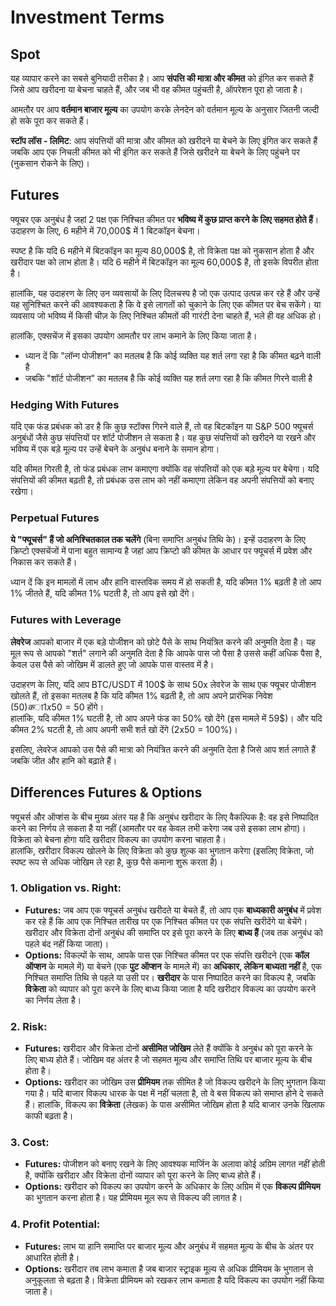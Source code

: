 # Investment Terms

## Spot

यह व्यापार करने का सबसे बुनियादी तरीका है। आप **संपत्ति की मात्रा और कीमत** को इंगित कर सकते हैं जिसे आप खरीदना या बेचना चाहते हैं, और जब भी वह कीमत पहुंचती है, ऑपरेशन पूरा हो जाता है।

आमतौर पर आप **वर्तमान बाजार मूल्य** का उपयोग करके लेनदेन को वर्तमान मूल्य के अनुसार जितनी जल्दी हो सके पूरा कर सकते हैं।

**स्टॉप लॉस - लिमिट**: आप संपत्तियों की मात्रा और कीमत को खरीदने या बेचने के लिए इंगित कर सकते हैं जबकि आप एक निचली कीमत को भी इंगित कर सकते हैं जिसे खरीदने या बेचने के लिए पहुंचने पर (नुकसान रोकने के लिए)।

## Futures

फ्यूचर एक अनुबंध है जहां 2 पक्ष एक निश्चित कीमत पर **भविष्य में कुछ प्राप्त करने के लिए सहमत होते हैं**। उदाहरण के लिए, 6 महीने में 70,000$ में 1 बिटकॉइन बेचना।

स्पष्ट है कि यदि 6 महीने में बिटकॉइन का मूल्य 80,000$ है, तो विक्रेता पक्ष को नुकसान होता है और खरीदार पक्ष को लाभ होता है। यदि 6 महीने में बिटकॉइन का मूल्य 60,000$ है, तो इसके विपरीत होता है।

हालांकि, यह उदाहरण के लिए उन व्यवसायों के लिए दिलचस्प है जो एक उत्पाद उत्पन्न कर रहे हैं और उन्हें यह सुनिश्चित करने की आवश्यकता है कि वे इसे लागतों को चुकाने के लिए एक कीमत पर बेच सकेंगे। या व्यवसाय जो भविष्य में किसी चीज़ के लिए निश्चित कीमतों की गारंटी देना चाहते हैं, भले ही वह अधिक हो।

हालांकि, एक्सचेंज में इसका उपयोग आमतौर पर लाभ कमाने के लिए किया जाता है।

* ध्यान दें कि "लॉन्ग पोजीशन" का मतलब है कि कोई व्यक्ति यह शर्त लगा रहा है कि कीमत बढ़ने वाली है
* जबकि "शॉर्ट पोजीशन" का मतलब है कि कोई व्यक्ति यह शर्त लगा रहा है कि कीमत गिरने वाली है

### Hedging With Futures <a href="#mntl-sc-block_7-0" id="mntl-sc-block_7-0"></a>

यदि एक फंड प्रबंधक को डर है कि कुछ स्टॉक्स गिरने वाले हैं, तो वह बिटकॉइन या S&P 500 फ्यूचर्स अनुबंधों जैसे कुछ संपत्तियों पर शॉर्ट पोजीशन ले सकता है। यह कुछ संपत्तियों को खरीदने या रखने और भविष्य में एक बड़े मूल्य पर उन्हें बेचने के अनुबंध बनाने के समान होगा।&#x20;

यदि कीमत गिरती है, तो फंड प्रबंधक लाभ कमाएगा क्योंकि वह संपत्तियों को एक बड़े मूल्य पर बेचेगा। यदि संपत्तियों की कीमत बढ़ती है, तो प्रबंधक उस लाभ को नहीं कमाएगा लेकिन वह अपनी संपत्तियों को बनाए रखेगा।

### Perpetual Futures

**ये "फ्यूचर्स" हैं जो अनिश्चितकाल तक चलेंगे** (बिना समाप्ति अनुबंध तिथि के)। इन्हें उदाहरण के लिए क्रिप्टो एक्सचेंजों में पाना बहुत सामान्य है जहां आप क्रिप्टो की कीमत के आधार पर फ्यूचर्स में प्रवेश और निकास कर सकते हैं।

ध्यान दें कि इन मामलों में लाभ और हानि वास्तविक समय में हो सकती है, यदि कीमत 1% बढ़ती है तो आप 1% जीतते हैं, यदि कीमत 1% घटती है, तो आप इसे खो देंगे।

### Futures with Leverage

**लेवरेज** आपको बाजार में एक बड़े पोजीशन को छोटे पैसे के साथ नियंत्रित करने की अनुमति देता है। यह मूल रूप से आपको "शर्त" लगाने की अनुमति देता है कि आपके पास जो पैसा है उससे कहीं अधिक पैसा है, केवल उस पैसे को जोखिम में डालते हुए जो आपके पास वास्तव में है।

उदाहरण के लिए, यदि आप BTC/USDT में 100$ के साथ 50x लेवरेज के साथ एक फ्यूचर पोजीशन खोलते हैं, तो इसका मतलब है कि यदि कीमत 1% बढ़ती है, तो आप अपने प्रारंभिक निवेश (50$) का 1x50 = 50% जीतेंगे। और इसलिए आपके पास 150$ होंगे।\
हालांकि, यदि कीमत 1% घटती है, तो आप अपने फंड का 50% खो देंगे (इस मामले में 59$)। और यदि कीमत 2% घटती है, तो आप अपनी सभी शर्त खो देंगे (2x50 = 100%)।

इसलिए, लेवरेज आपको उस पैसे की मात्रा को नियंत्रित करने की अनुमति देता है जिसे आप शर्त लगाते हैं जबकि जीत और हानि को बढ़ाते हैं।

## Differences Futures & Options

फ्यूचर्स और ऑप्शंस के बीच मुख्य अंतर यह है कि अनुबंध खरीदार के लिए वैकल्पिक है: वह इसे निष्पादित करने का निर्णय ले सकता है या नहीं (आमतौर पर वह केवल तभी करेगा जब उसे इसका लाभ होगा)। विक्रेता को बेचना होगा यदि खरीदार विकल्प का उपयोग करना चाहता है।\
हालांकि, खरीदार विकल्प खोलने के लिए विक्रेता को कुछ शुल्क का भुगतान करेगा (इसलिए विक्रेता, जो स्पष्ट रूप से अधिक जोखिम ले रहा है, कुछ पैसे कमाना शुरू करता है)।

### 1. **Obligation vs. Right:**

* **Futures:** जब आप एक फ्यूचर्स अनुबंध खरीदते या बेचते हैं, तो आप एक **बाध्यकारी अनुबंध** में प्रवेश कर रहे हैं कि आप एक निश्चित तारीख पर एक निश्चित कीमत पर एक संपत्ति खरीदेंगे या बेचेंगे। खरीदार और विक्रेता दोनों अनुबंध की समाप्ति पर इसे पूरा करने के लिए **बाध्य हैं** (जब तक अनुबंध को पहले बंद नहीं किया जाता)।
* **Options:** विकल्पों के साथ, आपके पास एक निश्चित कीमत पर एक संपत्ति खरीदने (एक **कॉल ऑप्शन** के मामले में) या बेचने (एक **पुट ऑप्शन** के मामले में) का **अधिकार, लेकिन बाध्यता नहीं** है, एक निश्चित समाप्ति तिथि से पहले या उसी पर। **खरीदार** के पास निष्पादित करने का विकल्प है, जबकि **विक्रेता** को व्यापार को पूरा करने के लिए बाध्य किया जाता है यदि खरीदार विकल्प का उपयोग करने का निर्णय लेता है।

### 2. **Risk:**

* **Futures:** खरीदार और विक्रेता दोनों **असीमित जोखिम** लेते हैं क्योंकि वे अनुबंध को पूरा करने के लिए बाध्य होते हैं। जोखिम वह अंतर है जो सहमत मूल्य और समाप्ति तिथि पर बाजार मूल्य के बीच होता है।
* **Options:** खरीदार का जोखिम उस **प्रीमियम** तक सीमित है जो विकल्प खरीदने के लिए भुगतान किया गया है। यदि बाजार विकल्प धारक के पक्ष में नहीं चलता है, तो वे बस विकल्प को समाप्त होने दे सकते हैं। हालांकि, विकल्प का **विक्रेता** (लेखक) के पास असीमित जोखिम होता है यदि बाजार उनके खिलाफ काफी बढ़ता है।

### 3. **Cost:**

* **Futures:** पोजीशन को बनाए रखने के लिए आवश्यक मार्जिन के अलावा कोई अग्रिम लागत नहीं होती है, क्योंकि खरीदार और विक्रेता दोनों व्यापार को पूरा करने के लिए बाध्य होते हैं।
* **Options:** खरीदार को विकल्प का उपयोग करने के अधिकार के लिए अग्रिम में एक **विकल्प प्रीमियम** का भुगतान करना होता है। यह प्रीमियम मूल रूप से विकल्प की लागत है।

### 4. **Profit Potential:**

* **Futures:** लाभ या हानि समाप्ति पर बाजार मूल्य और अनुबंध में सहमत मूल्य के बीच के अंतर पर आधारित होती है।
* **Options:** खरीदार तब लाभ कमाता है जब बाजार स्ट्राइक मूल्य से अधिक प्रीमियम के भुगतान से अनुकूलता से बढ़ता है। विक्रेता प्रीमियम को रखकर लाभ कमाता है यदि विकल्प का उपयोग नहीं किया जाता है।
